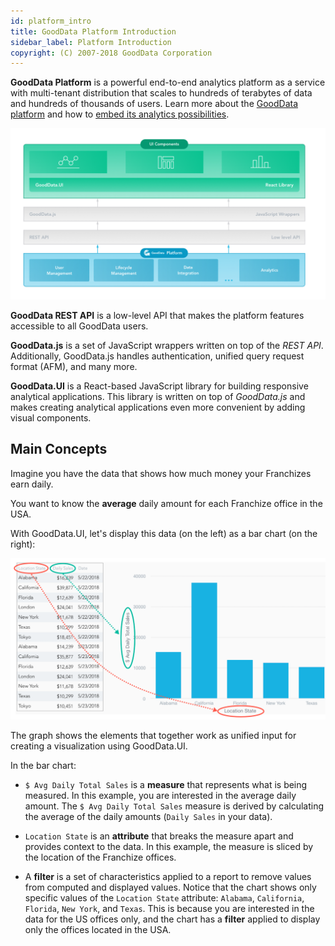 ```yaml
---
id: platform_intro
title: GoodData Platform Introduction
sidebar_label: Platform Introduction
copyright: (C) 2007-2018 GoodData Corporation
---
```


**GoodData Platform** is a powerful end-to-end analytics platform as a service with multi-tenant distribution that scales to hundreds of terabytes of data and hundreds of thousands of users. Learn more about the [GoodData platform](https://www.gooddata.com/platform) and how to [embed its analytics possibilities](https://www.gooddata.com/embedded-analytics).

![GoodData Platform and GoodData.UI](assets/gooddata_platform_ui.png "GoodData Platform and GoodData.UI")

**GoodData REST API** is a low-level API that makes the platform features accessible to all GoodData users.

**GoodData.js** is a set of JavaScript wrappers written on top of the *REST API*. Additionally, GoodData.js handles authentication, unified query request format (AFM), and many more.

**GoodData.UI** is a React-based JavaScript library for building responsive analytical applications. This library is written on top of *GoodData.js* and makes creating analytical applications even more convenient by adding visual components.

## Main Concepts

Imagine you have the data that shows how much money your Franchizes earn daily.

You want to know the **average** daily amount for each Franchize office in the USA.

With GoodData.UI, let's display this data (on the left) as a bar chart (on the right):

![Bar Chart](assets/intro_bar_chart.png "Bar Chart")

The graph shows the elements that together work as unified input for creating a visualization using GoodData.UI.

In the bar chart:

* `$ Avg Daily Total Sales` is a **measure** that represents what is being measured. In this example, you are interested in the average daily amount. The `$ Avg Daily Total Sales` measure is derived by calculating the average of the daily amounts (`Daily Sales` in your data).

* `Location State` is an **attribute** that breaks the measure apart and provides context to the data. In this example, the measure is sliced by the location of the Franchize offices.

* A **filter** is a set of characteristics applied to a report to remove values from computed and displayed values. Notice that the chart shows only specific values of the `Location State` attribute: `Alabama`, `California`, `Florida`, `New York`, and `Texas`. This is because you are interested in the data for the US offices only, and the chart has a **filter** applied to display only the offices located in the USA.
